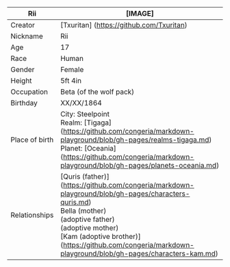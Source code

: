 Rii      | [IMAGE]
---------|-------------
Creator | [Txuritan] (https://github.com/Txuritan)
Nickname | Rii
Age | 17
Race | Human
Gender | Female
Height | 5ft 4in 
Occupation | Beta (of the wolf pack)
Birthday | XX/XX/1864
Place of birth | City: Steelpoint <br/> Realm: [Tigaga] (https://github.com/congeria/markdown-playground/blob/gh-pages/realms-tigaga.md) <br/> Planet: [Oceania] (https://github.com/congeria/markdown-playground/blob/gh-pages/planets-oceania.md)
Relationships | [Quris (father)] (https://github.com/congeria/markdown-playground/blob/gh-pages/characters-quris.md) <br/> Bella (mother) <br/> (adoptive father) <br/> (adoptive mother) <br/> [Kam (adoptive brother)] (https://github.com/congeria/markdown-playground/blob/gh-pages/characters-kam.md)
